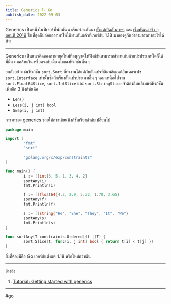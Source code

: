 ```yaml
---
title: Generics ใน Go
publish_date: 2022-09-03
---
```


Generics เป็นหนึ่งในฟีเจอร์ที่นักพัฒนาเรียกร้องกันมา [ตั้งแต่เปิดตัวภาษา](https://groups.google.com/g/golang-nuts/c/70-pdwUUrbI/m/onMsQspcljcJ?pli=1) และ [เริ่มพัฒนาจริง ๆ ตอนปี 2019](https://go.dev/blog/why-generics) ในที่สุดก็ปล่อยออกมาให้ใช้งานกันแล้วที่เวอร์ชัน 1.18 มาลองดูกันว่าสามารถทำอะไรได้บ้าง

---

Generics เป็นแนวคิดของภาษายุคใหม่ที่อนุญาตให้ฟังก์ชันสามารถทำงานกับตัวแปรประเภทใดก็ได้ที่มีความคล้ายกัน หรือตรงกับเงื่อนไขของฟังก์ชันนั้น ๆ 

ยกตัวอย่างเช่นฟังก์ชัน `sort.Sort` ที่ทำงานได้แค่กับตัวแปรที่อิมพลิเมนต์อินเตอร์เฟซ​ `sort.Interface` เท่านั้นซึ่งถ้าเรียงตัวแปรประเภทอื่น ๆ นอกเหนือไปจาก `sort.Float64Slice`, `sort.IntSlice` และ `sort.StringSlice` จำต้องอิมพลิเมนต์ฟังก์ชันเพิ่มอีก 3 ฟังก์ชันคือ 

- `Len()`
- `Less(i, j int) bool`
- `Swap(i, j int)`

การมาของ generics ช่วยให้การเขียนฟังก์ชันเรียงลำดับเปลี่ยนไป

```go
package main

import (
        "fmt"
        "sort"

        "golang.org/x/exp/constraints"
)

func main() {
        i := []int{6, 5, 1, 3, 4, 2}
        sortAny(i)
        fmt.Println(i)

        f := []float64{4.2, 2.9, 5.32, 1.70, 3.65}
        sortAny(f)
        fmt.Println(f)

        s := []string{"He", "She", "They", "It", "We"}
        sortAny(s)
        fmt.Println(s)
}

func sortAny[T constraints.Ordered](t []T) {
        sort.Slice(t, func(i, j int) bool { return t[i] < t[j] })
}
```

สิ่งที่ต้องมีคือ Go เวอร์ชันตั้งแต่ 1.18 หรือใหม่กว่าน้ัน

---

อ้างอิง

1. [Tutorial: Getting started with generics](https://go.dev/doc/tutorial/generics)

---
#go